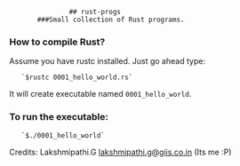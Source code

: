                    ## rust-progs 
           ###Small collection of Rust programs.

### How to compile Rust?
Assume you have rustc installed. Just go ahead type:

       `$rustc 0001_hello_world.rs`	

It will create executable named `0001_hello_world`. 

### To run the executable:

       `$./0001_hello_world`

Credits: 
Lakshmipathi.G  <lakshmipathi.g@giis.co.in> (Its me :P)
